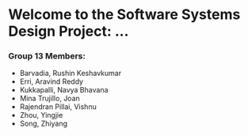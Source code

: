 # Welcome to the Software Systems Design Project: ... 
### Group 13 Members:
- Barvadia, Rushin Keshavkumar
- Erri, Aravind Reddy
- Kukkapalli, Navya Bhavana
- Mina Trujillo, Joan
- Rajendran Pillai, Vishnu
- Zhou, Yingjie
- Song, Zhiyang
